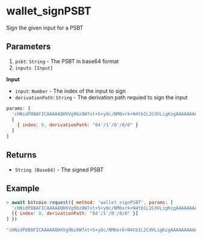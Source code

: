 # wallet_signPSBT

Sign the given input for a PSBT

## Parameters

1. `psbt`: `String` - The PSBT in base64 format
2. `inputs [Input]`

**Input**

- `input`: `Number` - The index of the input to sign
- `derivationPath`: `String` - The derivation path requied to sign the input

```js
params: [
  'cHNidP8BAFICAAAAAQHXVg9bz8W7xt+5+yOc/NM6xrk+N4tb1L2CdVLigKzgAAAAAAAAAAAAAXEDAAAAAAAAFgAUsbcyrOY/QlKFQFEN8ZkvPLly9uZ0U7pfAAEBK+gDAAAAAAAAIgAgYMATVrZ9ycDwP+12tinUlLpL35Y0O3884Zm8MXPfZAIBBSAEdFO6X7F1dqkUsbcyrOY/QlKFQFEN8ZkvPLly9uaIrAAA',
  [
    { index: 0, derivationPath: "84'/1'/0'/0/0" }
  ]
]
```

## Returns

- `String (Base64)` - The signed PSBT

## Example

```js
> await bitcoin.request({ method: 'wallet_signPSBT', params: [
  'cHNidP8BAFICAAAAAQHXVg9bz8W7xt+5+yOc/NM6xrk+N4tb1L2CdVLigKzgAAAAAAAAAAAAAXEDAAAAAAAAFgAUsbcyrOY/QlKFQFEN8ZkvPLly9uZ0U7pfAAEBK+gDAAAAAAAAIgAgYMATVrZ9ycDwP+12tinUlLpL35Y0O3884Zm8MXPfZAIBBSAEdFO6X7F1dqkUsbcyrOY/QlKFQFEN8ZkvPLly9uaIrAAA',
  [{ index: 0, derivationPath: "84'/1'/0'/0/0" }]
] })

"cHNidP8BAFICAAAAAQHXVg9bz8W7xt+5+yOc/NM6xrk+N4tb1L2CdVLigKzgAAAAAAAAAAAAAXEDAAAAAAAAFgAUsbcyrOY/QlKFQFEN8ZkvPLly9uZ0U7pfAAEBK+gDAAAAAAAAIgAgYMATVrZ9ycDwP+12tinUlLpL35Y0O3884Zm8MXPfZAIiAgMGAYYJKB28IUuObA8FWOz926cinKnxp95AG/inKfwLpEcwRAIgXOptwNaK5jpms5Nmz4Z6B4FcF6nq5/gXVJapnGm2Aw8CIHNDHbBKZYJmeu0k8a+hYZ2OmcJElcal9FkvUpsfnzHAAQEFIAR0U7pfsXV2qRSxtzKs5j9CUoVAUQ3xmS88uXL25oisAAA="
```